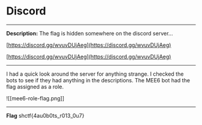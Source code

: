 # Discord 
- - -
**Description:**
The flag is hidden somewhere on the discord server...

[https://discord.gg/wvuvDUjAeg](https://discord.gg/wvuvDUjAeg)

[https://discord.gg/wvuvDUjAeg](https://discord.gg/wvuvDUjAeg)

- - -

I had a quick look around the server for anything strange. I checked the bots to see if they had anything in the descriptions. The MEE6 bot had the flag assigned as a role.

![[mee6-role-flag.png]]

- - -

**Flag**
shctf{4au0b0ts_r013_0u7}
